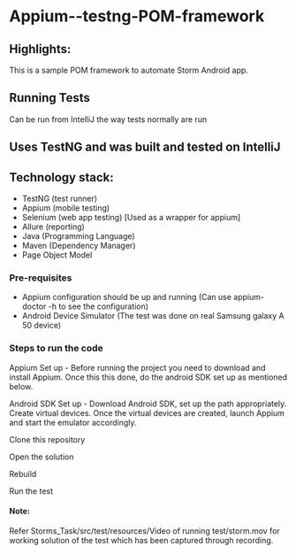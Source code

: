 
# Appium--testng-POM-framework


## Highlights:
This is a sample POM framework to automate Storm Android app.

## Running Tests
Can be run from IntelliJ the way tests normally are run

## Uses TestNG and was built and tested on IntelliJ


## Technology stack:
- TestNG (test runner)
- Appium (mobile testing)
- Selenium (web app testing) [Used as a wrapper for appium]
- Allure (reporting)
- Java (Programming Language)
- Maven (Dependency Manager)
- Page Object Model

### Pre-requisites

- Appium configuration should be up and running (Can use appium-doctor -h to see the configuration)
- Android Device Simulator (The test was done on real Samsung galaxy A 50 device)
### Steps to run the code

Appium Set up - Before running the project you need to download and install Appium. Once this this done, do the android SDK set up as mentioned below.

Android SDK Set up - Download Android SDK, set up the path appropriately. Create virtual devices. Once the virtual devices are created, launch Appium and start the emulator accordingly.

Clone this repository

Open the solution

Rebuild

Run the test

#### Note: 
 Refer Storms_Task/src/test/resources/Video of running test/storm.mov for working solution of the test which has been captured
 through recording.